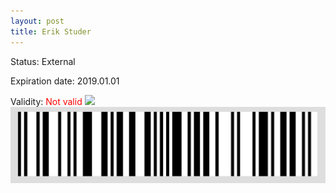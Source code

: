 ```yaml
---
layout: post
title: Erik Studer
---
```


Status: External

Expiration date: 2019.01.01

Validity: <font color="red"> Not valid</font> 
![](/members/img/Erik_Studer.png)
![](/members/img/bar.png)
